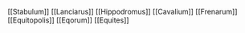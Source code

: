 [[Stabulum]]
[[Lanciarus]]
[[Hippodromus]]
[[Cavalium]]
[[Frenarum]]
[[Equitopolis]]
[[Eqorum]]
[[Equites]]
